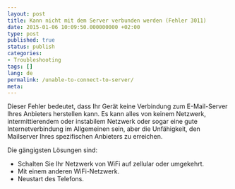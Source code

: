 ```yaml
---
layout: post
title: Kann nicht mit dem Server verbunden werden (Fehler 3011)
date: 2015-01-06 10:09:50.000000000 +02:00
type: post
published: true
status: publish
categories:
- Troubleshooting
tags: []
lang: de
permalink: /unable-to-connect-to-server/
meta:
---
```


Dieser Fehler bedeutet, dass Ihr Gerät keine Verbindung zum E-Mail-Server Ihres Anbieters herstellen kann. Es kann alles von keinem Netzwerk, intermittierendem oder instabilem Netzwerk oder sogar eine gute Internetverbindung im Allgemeinen sein, aber die Unfähigkeit, den Mailserver Ihres spezifischen Anbieters zu erreichen.

Die gängigsten Lösungen sind:

* Schalten Sie Ihr Netzwerk von WiFi auf zellular oder umgekehrt.
* Mit einem anderen WiFi-Netzwerk.
* Neustart des Telefons.

